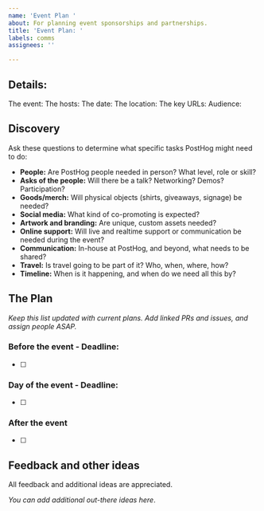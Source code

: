 ```yaml
---
name: 'Event Plan '
about: For planning event sponsorships and partnerships.
title: 'Event Plan: '
labels: comms
assignees: ''

---
```


## Details:  
The event:
The hosts:
The date:
The location:
The key URLs:
Audience:

## Discovery 
Ask these questions to determine what specific tasks PostHog might need to do: 
- **People:** Are PostHog people needed in person? What level, role or skill? 
- **Asks of the people:** Will there be a talk? Networking? Demos? Participation?
- **Goods/merch:** Will physical objects (shirts, giveaways, signage) be needed?
- **Social media:** What kind of co-promoting is expected?
- **Artwork and branding:** Are unique, custom assets needed?
- **Online support:** Will live and realtime support or communication be needed during the event?
- **Communication:** In-house at PostHog, and beyond, what needs to be shared? 
- **Travel:** Is travel going to be part of it? Who, when, where, how? 
- **Timeline:** When is it happening, and when do we need all this by?

## The Plan
_Keep this list updated with current plans._ 
_Add linked PRs and issues, and assign people ASAP._

### Before the event - Deadline: 

- [ ] 

### Day of the event - Deadline: 

- [ ] 

### After the event

- [ ] 

## Feedback and other ideas
All feedback and additional ideas are appreciated. 

_You can add additional out-there ideas here_.

